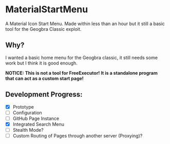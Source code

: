 # MaterialStartMenu
A Material Icon Start Menu. Made within less than an hour but it still a basic tool for the Geogbra Classic exploit.

## Why?
I wanted a basic home menu for the Geogbra classic, it still needs some work but I think it is good enough. 

**NOTICE: This is not a tool for FreeExecutor! It is a standalone program that can act as a custom start page!**

## Development Progress:
- [x] Prototype
- [ ] Configuration
- [ ] GitHub Page Instance
- [x] Integrated Search Menu
- [ ] Stealth Mode?
- [ ] Custom Routing of Pages through another server (Proxying)?
